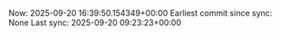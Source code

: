 Now: 2025-09-20 16:39:50.154349+00:00 Earliest commit since sync: None Last sync: 2025-09-20 09:23:23+00:00
